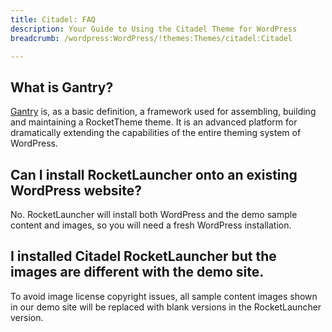 ```yaml
---
title: Citadel: FAQ
description: Your Guide to Using the Citadel Theme for WordPress
breadcrumb: /wordpress:WordPress/!themes:Themes/citadel:Citadel

---
```


What is Gantry?
-----

[Gantry][gantry] is, as a basic definition, a framework used for assembling, building and maintaining a RocketTheme theme. It is an advanced platform for dramatically extending the capabilities of the entire theming system of WordPress.

Can I install RocketLauncher onto an existing WordPress website?
-----

No. RocketLauncher will install both WordPress and the demo sample content and images, so you will need a fresh WordPress installation.

I installed Citadel RocketLauncher but the images are different with the demo site.
-----

To avoid image license copyright issues, all sample content images shown in our demo site will be replaced with blank versions in the RocketLauncher version.

[gantry]: http://gantry.org/